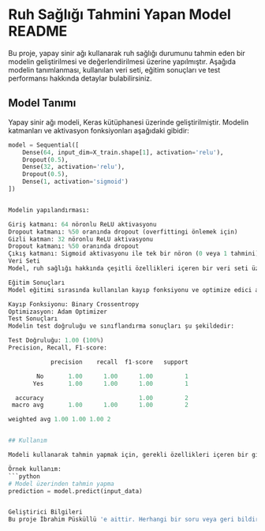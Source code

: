 # Ruh Sağlığı Tahmini Yapan Model README

Bu proje, yapay sinir ağı kullanarak ruh sağlığı durumunu tahmin eden bir modelin geliştirilmesi ve değerlendirilmesi üzerine yapılmıştır. Aşağıda modelin tanımlanması, kullanılan veri seti, eğitim sonuçları ve test performansı hakkında detaylar bulabilirsiniz.

## Model Tanımı

Yapay sinir ağı modeli, Keras kütüphanesi üzerinde geliştirilmiştir. Modelin katmanları ve aktivasyon fonksiyonları aşağıdaki gibidir:

```python
model = Sequential([
    Dense(64, input_dim=X_train.shape[1], activation='relu'),
    Dropout(0.5),
    Dense(32, activation='relu'),
    Dropout(0.5),
    Dense(1, activation='sigmoid')
])


Modelin yapılandırması:

Giriş katmanı: 64 nöronlu ReLU aktivasyonu
Dropout katmanı: %50 oranında dropout (overfittingi önlemek için)
Gizli katman: 32 nöronlu ReLU aktivasyonu
Dropout katmanı: %50 oranında dropout
Çıkış katmanı: Sigmoid aktivasyonu ile tek bir nöron (0 veya 1 tahmini)
Veri Seti
Model, ruh sağlığı hakkında çeşitli özellikleri içeren bir veri seti üzerinde eğitilmiştir. Özellikler arasında cinsiyet, ülke, meslek, aile öyküsü, stres düzeyi gibi faktörler bulunmaktadır.

Eğitim Sonuçları
Model eğitimi sırasında kullanılan kayıp fonksiyonu ve optimize edici aşağıdaki gibidir:

Kayıp Fonksiyonu: Binary Crossentropy
Optimizasyon: Adam Optimizer
Test Sonuçları
Modelin test doğruluğu ve sınıflandırma sonuçları şu şekildedir:

Test Doğruluğu: 1.00 (100%)
Precision, Recall, F1-score:

            precision    recall  f1-score   support

        No       1.00      1.00      1.00         1
       Yes       1.00      1.00      1.00         1

  accuracy                           1.00         2
 macro avg       1.00      1.00      1.00         2

weighted avg 1.00 1.00 1.00 2


## Kullanım

Modeli kullanarak tahmin yapmak için, gerekli özellikleri içeren bir girdi verisi sağlanmalıdır. Model, tek bir örneğin tahminini yapabilir veya toplu tahminler üretebilir.

Örnek kullanım:
```python
# Model üzerinden tahmin yapma
prediction = model.predict(input_data)


Geliştirici Bilgileri
Bu proje İbrahim Püsküllü 'e aittir. Herhangi bir soru veya geri bildiriminiz varsa, lütfen ibrahimpuskullu44@gmail.com üzerinden iletişime geçin.
